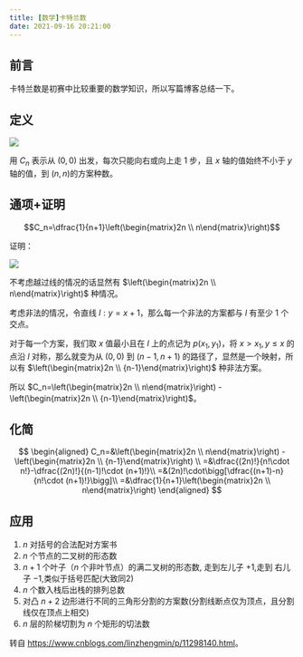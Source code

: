 ```yaml
---
title: [数学]卡特兰数
date: 2021-09-16 20:21:00
---
```


## 前言

卡特兰数是初赛中比较重要的数学知识，所以写篇博客总结一下。

## 定义

![](https://i.loli.net/2019/08/04/MKCVdjvW8GoaSF5.png)

用 $C_n$ 表示从 $(0,0)$ 出发，每次只能向右或向上走 1 步，且 $x$ 轴的值始终不小于 $y$ 轴的值，到 $(n,n)$的方案种数。

## 通项+证明

$$C_n=\dfrac{1}{n+1}\left(\begin{matrix}2n \\ n\end{matrix}\right)$$

证明：

![](https://img2018.cnblogs.com/blog/1440636/201908/1440636-20190804140509202-1893391382.png)

不考虑越过线的情况的话显然有 $\left(\begin{matrix}2n \\ n\end{matrix}\right)$ 种情况。

考虑非法的情况，令直线 $l:y=x+1$，那么每一个非法的方案都与 $l$ 有至少 1 个交点。

对于每一个方案，我们取 $x$ 值最小且在 $l$ 上的点记为 $p(x_1,y_1)$，将 $x>x_1,y\leq x$ 的点沿 $l$ 对称，那么就变为从 $(0,0)$ 到 $(n-1,n+1)$ 的路径了，显然是一个映射，所以有 $\left(\begin{matrix}2n \\ {n-1}\end{matrix}\right)$ 种非法方案。

所以 $C_n=\left(\begin{matrix}2n \\ n\end{matrix}\right) -  \left(\begin{matrix}2n \\ {n-1}\end{matrix}\right)$。

## 化简

$$
\begin{aligned}
C_n=&\left(\begin{matrix}2n \\ n\end{matrix}\right) -  \left(\begin{matrix}2n \\ {n-1}\end{matrix}\right) \\
=&\dfrac{(2n)!}{n!\cdot n!}-\dfrac{(2n)!}{(n-1)!\cdot (n+1)!}\\
=&(2n)!\cdot\bigg[\dfrac{(n+1)-n}{n!\cdot (n+1)!}\bigg]\\
=&\dfrac{1}{n+1}\left(\begin{matrix}2n \\ n\end{matrix}\right)
\end{aligned}
$$

## 应用

1. $n$ 对括号的合法配对方案书
2. $n$ 个节点的二叉树的形态数
3. $n+1$ 个叶子（$n$ 个非叶节点）的满二叉树的形态数, 走到左儿子 $+1$,走到 右儿子 $-1$,类似于括号匹配(大致同2)
4. $n$ 个数入栈后出栈的排列总数
5. 对凸 $n+2$ 边形进行不同的三角形分割的方案数(分割线断点仅为顶点，且分割线仅在顶点上相交)
6. $n$ 层的阶梯切割为 $n$ 个矩形的切法数

转自 <https://www.cnblogs.com/linzhengmin/p/11298140.html>。